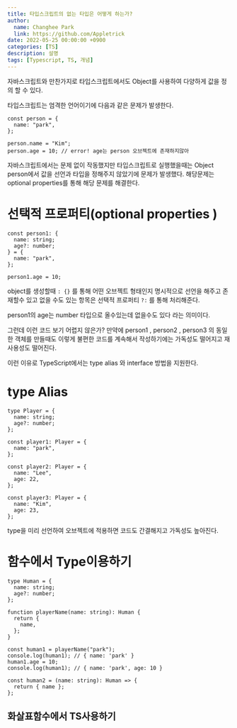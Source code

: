 ```yaml
---
title: 타입스크립트의 없는 타입은 어떻게 하는가?
author:
  name: Changhee Park
  link: https://github.com/Appletrick
date: 2022-05-25 00:00:00 +0900
categories: [TS]
description: 설명
tags: [Typescript, TS, 개념]
---
```


자바스크립트와 만찬가지로 타입스크립트에서도 Object를 사용하여 다양하게 값을 정의 할 수 있다.

타입스크립트는 엄격한 언어이기에 다음과 같은 문제가 발생한다.

```tsx
const person = {
  name: "park",
};

person.name = "Kim";
person.age = 10; // error! age는 person 오브젝트에 존재하지않아
```

자바스크립트에서는 문제 없이 작동했지만 타입스크립트로 실행했을때는 Object person에서 값을 선언과 타입을 정해주지 않았기에 문제가 발생했다. 해당문제는 optional properties를 통해 해당 문제를 해결한다.

# 선택적 프로퍼티(optional properties )

```tsx
const person1: {
  name: string;
  age?: number;
} = {
  name: "park",
};

person1.age = 10;
```

object를 생성할때 `: {}` 를 통해 어떤 오브젝트 형태인지 명시적으로 선언을 해주고 존재할수 있고 없을 수도 있는 항목은 선택적 프로퍼티 `?:` 를 통해 처리해준다.

person1의 age는 number 타입으로 올수있는데 없을수도 있다 라는 의미이다.

그런데 이런 코드 보기 어렵지 않은가? 만약에 person1 , person2 , person3 의 동일한 객체를 만들때도 이렇게 불편한 코드를 계속해서 작성하기에는 가독성도 떨어지고 재사용성도 떨어진다.

이런 이유로 TypeScript에서는 type alias 와 interface 방법을 지원한다.

# type Alias

```tsx
type Player = {
  name: string;
  age?: number;
};

const player1: Player = {
  name: "park",
};

const player2: Player = {
  name: "Lee",
  age: 22,
};

const player3: Player = {
  name: "Kim",
  age: 23,
};
```

type을 미리 선언하여 오브젝트에 적용하면 코드도 간결해지고 가독성도 높아진다.

# 함수에서 Type이용하기

```tsx
type Human = {
  name: string;
  age?: number;
};

function playerName(name: string): Human {
  return {
    name,
  };
}

const human1 = playerName("park");
console.log(human1); // { name: 'park' }
human1.age = 10;
console.log(human1); // { name: 'park', age: 10 }

const human2 = (name: string): Human => {
  return { name };
};
```

## 화살표함수에서 TS사용하기
